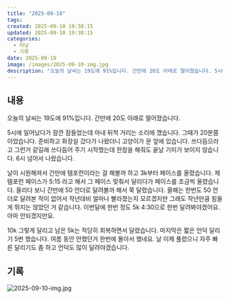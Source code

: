 ```yaml
---
title: "2025-09-10"
tags:
created: 2025-09-10 19:38:15
updated: 2025-09-10 19:38:15
categories:
  - 러닝
  - 기록
date: 2025-09-10
image: /images/2025-09-10-img.jpg
description: "오늘의 날씨는 19도에 91%입니다. 간만에 20도 아래로 떨어졌습니다. 5시에 일어났다가 잠깐 잠들었는데 아내 뒤척 거리는 소리에 깼습니다. 그때가 20분쯤이었습니다. 준비하고 화장실 갔다가 나왔더니 고양이가 문 앞에 있습니다. 쓰다듬으라고 그런거 같길래 쓰다듬어 주기 시작했는데 한참"
---
```


## 내용

오늘의 날씨는 19도에 91%입니다. 간만에 20도 아래로 떨어졌습니다. 

5시에 일어났다가 잠깐 잠들었는데 아내 뒤척 거리는 소리에 깼습니다. 그때가 20분쯤이었습니다. 준비하고 화장실 갔다가 나왔더니 고양이가 문 앞에 있습니다. 쓰다듬으라고 그런거 같길래 쓰다듬어 주기 시작했는데 한참을 해줘도 끝날 기미가 보이지 않습니다. 6시 넘어서 나왔습니다.

날이 시원해져서 간만에 템포런이라는 걸 해볼까 하고 3k부터 페이스를 올렸습니다. 제 템포런 페이스가 5:15 라고 해서 그 페이스 맞춰서 달리다가 페이스를 조금씩 올렸습니다. 올리다 보니 간만에 50 언더로 달려볼까 해서 쭉 달렸습니다. 올해는 한번도 50 언더로 달려본 적이 없어서 작년대비 얼마나 빨라졌는지 모르겠지만 그래도 작년만큼 힘들게 뛰지는 않았던 거 같습니다. 이번달에 한번 정도 5k 4:30으로 한번 달려봐야겠어요. 아마 안되겠지만요.

10k 그렇게 달리고 남은 5k는 적당히 회복하면서 달렸습니다. 마지막은 짧은 언덕 달리기 5번 했습니다. 여름 동안 안했던거 한번에 몰아서 했네요. 날 이제 풀렸으니 자주 빠른 달리기도 좀 하고 언덕도 많이 달려야겠습니다.

## 기록

 
 ![2025-09-10-img.jpg](/images/2025-09-10-img.jpg)
